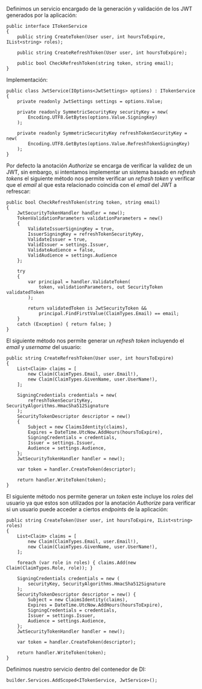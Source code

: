 Definimos un servicio encargado de la generación y validación de los JWT generados por la aplicación:

```
public interface ITokenService
{
    public string CreateToken(User user, int hoursToExpire, IList<string> roles);

    public string CreateRefreshToken(User user, int hoursToExpire);

    public bool CheckRefreshToken(string token, string email);
}
```

Implementación:

```
public class JwtService(IOptions<JwtSettings> options) : ITokenService
{
    private readonly JwtSettings settings = options.Value;

    private readonly SymmetricSecurityKey securityKey = new(
	    Encoding.UTF8.GetBytes(options.Value.SigningKey)
	);

    private readonly SymmetricSecurityKey refreshTokenSecurityKey = new(
	    Encoding.UTF8.GetBytes(options.Value.RefreshTokenSigningKey)
	);
}
```

Por defecto la anotación *Authorize* se encarga de verificar la validez de un JWT, sin embargo, si intentamos implementar un sistema basado en *refresh tokens* el siguiente método nos permite verificar un *refresh token* y verificar que el *email* al que esta relacionado coincida con el *email* del JWT a refrescar:

```
public bool CheckRefreshToken(string token, string email)
{
    JwtSecurityTokenHandler handler = new();
    TokenValidationParameters validationParameters = new()
    {
        ValidateIssuerSigningKey = true,
        IssuerSigningKey = refreshTokenSecurityKey,
        ValidateIssuer = true,
        ValidIssuer = settings.Issuer,
        ValidateAudience = false,
        ValidAudience = settings.Audience
    };

    try
    {
        var principal = handler.ValidateToken(
	        token, validationParameters, out SecurityToken validatedToken
	    );

        return validatedToken is JwtSecurityToken && 
	        principal.FindFirstValue(ClaimTypes.Email) == email;
    }
    catch (Exception) { return false; }
}
```

El siguiente método nos permite generar un *refresh token* incluyendo el *email* y *username* del usuario:

```
public string CreateRefreshToken(User user, int hoursToExpire)
{
    List<Claim> claims = [
        new Claim(ClaimTypes.Email, user.Email!),
        new Claim(ClaimTypes.GivenName, user.UserName!),
    ];

    SigningCredentials credentials = new(
	    refreshTokenSecurityKey, SecurityAlgorithms.HmacSha512Signature
    );
    SecurityTokenDescriptor descriptor = new()
    {
        Subject = new ClaimsIdentity(claims),
        Expires = DateTime.UtcNow.AddHours(hoursToExpire),
        SigningCredentials = credentials,
        Issuer = settings.Issuer,
        Audience = settings.Audience,
    };
    JwtSecurityTokenHandler handler = new();

    var token = handler.CreateToken(descriptor);

    return handler.WriteToken(token);
}
```

El siguiente método nos permite generar un *token* este incluye los *roles* del usuario ya que estos son utilizados por la anotación *Authorize* para verificar si un usuario puede acceder a ciertos *endpoints* de la aplicación:

```
public string CreateToken(User user, int hoursToExpire, IList<string> roles)
{
    List<Claim> claims = [
        new Claim(ClaimTypes.Email, user.Email!),
        new Claim(ClaimTypes.GivenName, user.UserName!),
    ];

    foreach (var role in roles) { claims.Add(new Claim(ClaimTypes.Role, role)); }

    SigningCredentials credentials = new (
	    securityKey, SecurityAlgorithms.HmacSha512Signature
	);
    SecurityTokenDescriptor descriptor = new() { 
        Subject = new ClaimsIdentity(claims), 
        Expires = DateTime.UtcNow.AddHours(hoursToExpire),
        SigningCredentials = credentials,
        Issuer = settings.Issuer,
        Audience = settings.Audience,
    };
    JwtSecurityTokenHandler handler = new();

    var token = handler.CreateToken(descriptor);

    return handler.WriteToken(token);
}
```

Definimos nuestro servicio dentro del contenedor de DI:

```
builder.Services.AddScoped<ITokenService, JwtService>();
```